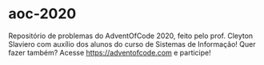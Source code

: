 # aoc-2020
Repositório de problemas do AdventOfCode 2020, feito pelo prof. Cleyton Slaviero com auxílio dos alunos do curso de Sistemas de Informação! Quer fazer também? Acesse https://adventofcode.com e participe!
